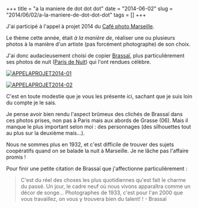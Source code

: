 +++
title = "a la maniere de dot dot dot"
date = "2014-06-02"
slug = "2014/06/02/a-la-maniere-de-dot-dot-dot"
tags = []
+++

J'ai participé à l'appel à projet 2014 du [Café photo Marseille](http://www.cafephotomarseille.org/).

Le thème cette année, était _à la manière de_, réaliser une ou plusieurs photos à la manière d'un artiste (pas forcément photographe) de son choix.

<!-- more -->

J'ai donc audacieusement choisi de copier [Brassaï](https://fr.wikipedia.org/wiki/Brassa%C3%AF), plus particulièrement ses photos de nuit ([Paris de Nuit](http://www.brown.edu/Research/Equinoxes/journal/Issue%205/eqx5_Leenaerts_apropos.htm)) qui l'ont rendues célèbre.

<a href="https://www.flickr.com/photos/blud/14352072413/" title="APPELAPROJET2014-01 de Blud, sur Flickr"><img src="https://farm4.staticflickr.com/3917/14352072413_2787f49178.jpg" alt="APPELAPROJET2014-01"></a>

<a href="https://www.flickr.com/photos/blud/14308750766/" title="APPELAPROJET2014-02 de Blud, sur Flickr"><img src="https://farm6.staticflickr.com/5557/14308750766_7532973579.jpg" alt="APPELAPROJET2014-02"></a>

C'est en toute modestie que je vous les présente ici, sachant que je suis loin du compte je le sais.

Je pense avoir bien rendu l'aspect brûmeux des clichés de Brassaï dans ces photos prises, non pas à Paris mais aux abords de Grasse (06). Mais il manque le plus important selon moi : des personnages (des silhouettes tout au plus sur la deuxième mais...).

Nous ne sommes plus en 1932, et c'est difficile de trouver des sujets coopératifs quand on se balade la nuit à Marseille. Je ne lâche pas l'affaire promis !

Pour finir une petite citation de Brassaï que j'affectionne particulièrement :

> C'est du réel des choses les plus quotidiennes qu'est fait le charme du passé. Un jour, le cadre neuf où nous vivons apparaîtra comme un décor de songe... Photographes de 1933, c'est pour l'an 2000 que vous travaillez, on vous y trouvera bien du talent! ! - Brassaï
